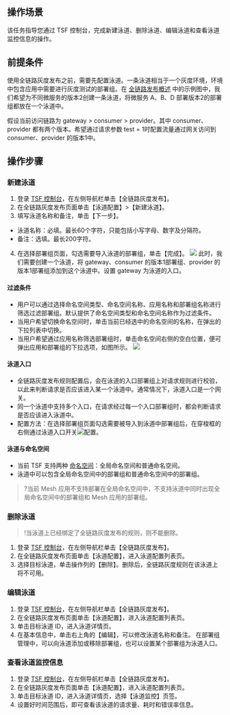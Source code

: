 ## 操作场景

该任务指导您通过 TSF 控制台，完成新建泳道、删除泳道、编辑泳道和查看泳道监控信息的操作。

## 前提条件

使用全链路灰度发布之前，需要先配置泳道。一条泳道相当于一个灰度环境，环境中包含应用中需要进行灰度测试的部署组。在 [全链路发布概述](https://cloud.tencent.com/document/product/649/43464) 中的示例图中，我们希望为不同微服务的版本2创建一条泳道，将微服务 A、B、D 部署版本2的部署组都放在一个泳道中。

假设当前访问链路为 gateway > consumer > provider。其中 consumer、provider 都有两个版本。希望通过请求参数 test = 1时配置流量通过网关访问到 consumer、provider 的版本1中。

## 操作步骤

### 新建泳道

1. 登录 [TSF 控制台](https://console.cloud.tencent.com/tsf)，在左侧导航栏单击【全链路灰度发布】。
2. 在全链路灰度发布页面单击【泳道配置】>【新建泳道】。
3. 填写泳道名称和备注，单击【下一步】。
 - 泳道名称：必填。最长60个字符，只能包括小写字母、数字及分隔符。
 - 备注：选填。最长200字符。
4. 在选择部署组页面，勾选需要导入泳道的部署组，单击【完成】。
   ![](https://main.qcloudimg.com/raw/a09e33e4cc19564b77ddbefb66062bb6.png)
   此时，我们需要创建一个泳道，将 gateway、consumer 的版本1部署组、provider 的版本1部署组添加到这个泳道中。设置 gateway 为泳道的入口。

#### 过滤条件

- 用户可以通过选择命名空间类型、命名空间名称、应用名称和部署组名称进行筛选过滤部署组。默认提供了命名空间类型和命名空间名称作为过滤条件。
- 当用户希望切换命名空间时，单击当前已经选中的命名空间的名称，在弹出的下拉列表中切换。
- 当用户希望通过应用名称筛选部署组时，单击命名空间右侧的空白位置，便可弹出应用和部署组的下拉选项，如图所示。
  ![](https://main.qcloudimg.com/raw/ea57cbf2544afd5c54d52cc8c45697e7.png)


#### 泳道入口

- 全链路灰度发布规则配置后，会在泳道的入口部署组上对请求规则进行校验，以此来判断请求是否应该进入某一个泳道中。通常情况下，泳道入口是一个网关。
- 同一个泳道中支持多个入口，在请求经过每一个入口部署组时，都会判断请求是否应该进入泳道中。
- 配置方法：在选择部署组页面勾选需要被导入到泳道中部署组后，在穿梭框的右侧通过泳道入口开关<img src="https://main.qcloudimg.com/raw/f1301505e2665f9c9d17a669befc7571.png" style="margin:0;">配置。


#### 泳道与命名空间

- 当前 TSF 支持两种 [命名空间](https://cloud.tencent.com/document/product/649/15522)：全局命名空间和普通命名空间。
- 泳道中可以包含全局命名空间中的部署组和普通命名空间中的部署组。

>?当前 Mesh 应用不支持部署在全局命名空间中，不支持泳道中同时出现全局命名空间中的部署组和 Mesh 应用的部署组。

### 删除泳道

>!当泳道上已经绑定了全链路灰度发布的规则，则不能删除。

1. 登录 [TSF 控制台](https://console.cloud.tencent.com/tsf)，在左侧导航栏单击【全链路灰度发布】。
2. 在全链路灰度发布页面单击【泳道配置】，进入泳道配置列表页。
3. 选择目标泳道，单击操作列的【删除】。删除后，全链路灰度规则在该泳道上将不可用。


### 编辑泳道

1. 登录 [TSF 控制台](https://console.cloud.tencent.com/tsf)，在左侧导航栏单击【全链路灰度发布】。
2. 在全链路灰度发布页面单击【泳道配置】，进入泳道配置列表页。
3. 单击目标泳道 ID，进入泳道详情页。
4. 在基本信息中，单击右上角的【编辑】，可以修改泳道名称和备注。
   在部署组管理中，可以向泳道添加或移除部署组，也可以设置某个部署组为泳道入口。

### 查看泳道监控信息

1. 登录 [TSF 控制台](https://console.cloud.tencent.com/tsf)，在左侧导航栏单击【全链路灰度发布】。
2. 在全链路灰度发布页面单击【泳道配置】，进入泳道配置列表页。
3. 单击目标泳道 ID，进入泳道详情页，选择【泳道监控】页签。
4. 设置好时间范围后，即可查看该泳道的请求量、耗时和错误率信息。

